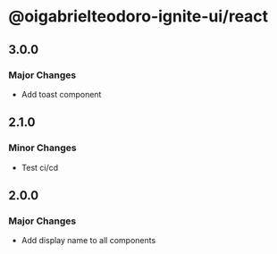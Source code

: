 # @oigabrielteodoro-ignite-ui/react

## 3.0.0

### Major Changes

- Add toast component

## 2.1.0

### Minor Changes

- Test ci/cd

## 2.0.0

### Major Changes

- Add display name to all components
